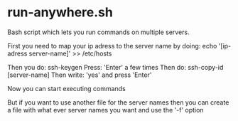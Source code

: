 # run-anywhere.sh
Bash script which lets you run commands on multiple servers.

First you need to map your ip adress to the server name by doing:
echo '[ip-adress server-name]' >> /etc/hosts

Then you do: ssh-keygen
Press: 'Enter' a few times 
Then do: ssh-copy-id [server-name] 
Then write: 'yes' and press 'Enter'

Now you can start executing commands

But if you want to use another file for the server names then you can create a file with what ever server names you want and use the '-f' option
